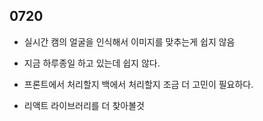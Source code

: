 ## 0720

- 실시간 캠의 얼굴을 인식해서 이미지를 맞추는게 쉽지 않음

- 지금 하루종일 하고 있는데 쉽지 않다.

- 프론트에서 처리할지 백에서 처리할지 조금 더 고민이 필요하다.

- 리액트 라이브러리를 더 찾아볼것
